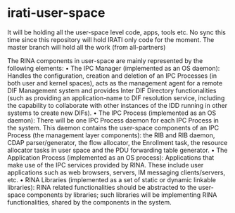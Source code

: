 irati-user-space
================

It will be holding all the user-space level code, apps, tools etc. No sync this time since this repository will hold IRATI only code for the moment. The master branch will hold all the work (from all-partners)

The RINA components in user-space are mainly represented by the following elements:
• The IPC Manager (implemented as an OS daemon): Handles the configuration, creation and deletion of an IPC Processes (in both user and kernel spaces), acts as the management agent for a remote DIF Management system and provides Inter DIF Directory functionalities (such as providing an application-name to DIF resolution service, including the capability to collaborate with other instances of the IDD running in other systems to create new DIFs).
•	The IPC Process (implemented as an OS daemon): There will be one IPC Process daemon for each IPC Process in the system. This daemon contains the user-space components of an IPC Process (the management layer components): the RIB and RIB daemon, CDAP parser/generator, the flow allocator, the Enrollment task, the resource allocator tasks in user space and the PDU forwarding table generator.
•	The Application Process (implemented as an OS process): Applications that make use of the IPC services provided by RINA. These include user applications such as web browsers, servers, IM messaging clients/servers, etc.
•	RINA Libraries (implemented as a set of static or dynamic linkable libraries): RINA related functionalities should be abstracted to the user-space components by libraries; such libraries will be implementing RINA functionalities, shared by the components in the system.

